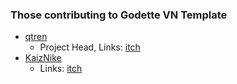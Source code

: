 ### Those contributing to Godette VN Template
* [qtren](https://github.com/qtren)
  - Project Head, Links: [itch](https://qtren2015.itch.io/)
* [KaizNike](https://github.com/KaizNike)
  - Links: [itch](https://kaizarnike.itch.io/)
